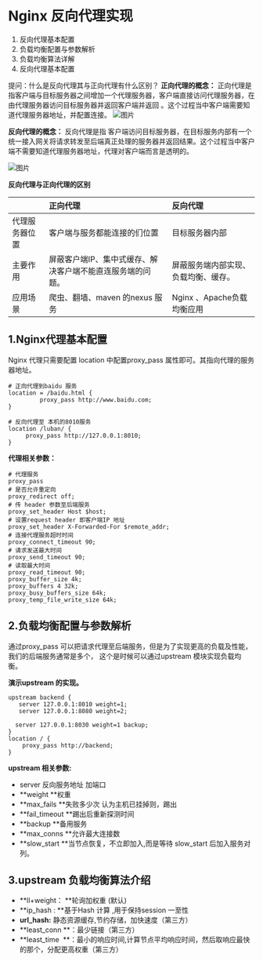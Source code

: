 # Nginx 反向代理实现

1. 反向代理基本配置
2. 负载均衡配置与参数解析
3. 负载均衡算法详解
4. 反向代理基本配置

提问：什么是反向代理其与正向代理有什么区别？
**正向代理的概念：**
正向代理是指客户端与目标服务器之间增加一个代理服务器，客户端直接访问代理服务器，在由代理服务器访问目标服务器并返回客户端并返回 。这个过程当中客户端需要知道代理服务器地址，并配置连接。
![图片](https://images-cdn.shimo.im/Toh3jB1uHeodiycl/image.png!thumbnail)

**反向代理的概念：**
反向代理是指 客户端访问目标服务器，在目标服务内部有一个统一接入网关将请求转发至后端真正处理的服务器并返回结果。这个过程当中客户端不需要知道代理服务器地址，代理对客户端而言是透明的。 

![图片](https://images-cdn.shimo.im/i8oQuJikm9EREsxz/image.png!thumbnail)

**反向代理与正向代理的区别**

|                | **正向代理**                                               | **反向代理**                         |
| :------------- | :--------------------------------------------------------- | :----------------------------------- |
| 代理服务器位置 | 客户端与服务都能连接的们位置                               | 目标服务器内部                       |
| 主要作用       | 屏蔽客户端IP、集中式缓存、解决客户端不能直连服务端的问题。 | 屏蔽服务端内部实现、负载均衡、缓存。 |
| 应用场景       | 爬虫、翻墙、maven 的nexus 服务                             | Nginx 、Apache负载均衡应用           |

## 1.Nginx代理基本配置

Nginx 代理只需要配置 location 中配置proxy_pass 属性即可。其指向代理的服务器地址。

```
# 正向代理到baidu 服务
location = /baidu.html {
         proxy_pass http://www.baidu.com;
}
```

```
# 反向代理至 本机的8010服务
location /luban/ {
     proxy_pass http://127.0.0.1:8010;  
}
```

**代理相关参数：**

```
# 代理服务
proxy_pass
# 是否允许重定向
proxy_redirect off; 
# 传 header 参数至后端服务
proxy_set_header Host $host; 
# 设置request header 即客户端IP 地址
proxy_set_header X-Forwarded-For $remote_addr; 
# 连接代理服务超时时间
proxy_connect_timeout 90; 
# 请求发送最大时间
proxy_send_timeout 90; 
# 读取最大时间
proxy_read_timeout 90;  
proxy_buffer_size 4k; 
proxy_buffers 4 32k;
proxy_busy_buffers_size 64k; 
proxy_temp_file_write_size 64k;
```



## 2.负载均衡配置与参数解析

通过proxy_pass 可以把请求代理至后端服务，但是为了实现更高的负载及性能， 我们的后端服务通常是多个， 这个是时候可以通过upstream 模块实现负载均衡。

**演示upstream 的实现。**

```
upstream backend {     
   server 127.0.0.1:8010 weight=1;
   server 127.0.0.1:8080 weight=2;

  server 127.0.0.1:8030 weight=1 backup;
}
location / {
    proxy_pass http://backend;
}
```

**upstream 相关参数:**

- server	反向服务地址 加端口
- **weight	 **权重
- **max_fails	**失败多少次 认为主机已挂掉则，踢出
- **fail_timeout	**踢出后重新探测时间
- **backup	**备用服务
- **max_conns	**允许最大连接数
- **slow_start	**当节点恢复，不立即加入,而是等待 slow_start	后加入服务对列。

## 3.upstream 负载均衡算法介绍

- **ll+weight： **轮询加权重 (默认)
- **ip_hash : **基于Hash 计算 ,用于保持session 一至性
- **url_hash:** 静态资源缓存,节约存储，加快速度（第三方）
- **least_conn **：最少链接（第三方）
- **least_time  **：最小的响应时间,计算节点平均响应时间，然后取响应最快的那个，分配更高权重（第三方）